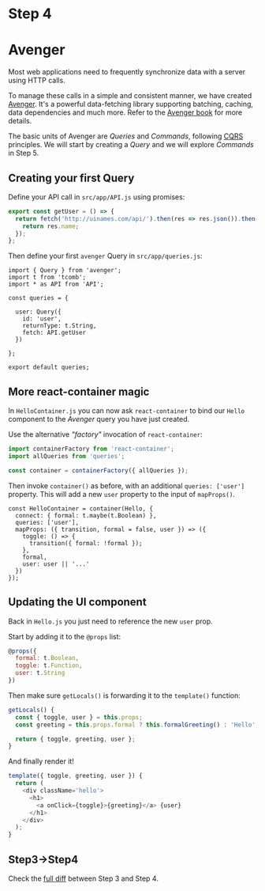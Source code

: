 # Step 4

# Avenger

Most web applications need to frequently synchronize data with a server using HTTP calls.

To manage these calls in a simple and consistent manner, we have created [Avenger](https://github.com/buildo/avenger). It's a powerful data-fetching library supporting batching, caching, data dependencies and much more. Refer to the [Avenger book](https://buildo.gitbooks.io/avenger/content/docs/introduction/Overview.html) for more details.

The basic units of Avenger are *Queries* and *Commands*, following [CQRS](https://en.wikipedia.org/wiki/Command%E2%80%93query_separation#Command_Query_Responsibility_Segregation) principles. We will start by creating a *Query* and we will explore *Commands* in Step 5.

## Creating your first Query

Define your API call in `src/app/API.js` using promises:

```js
export const getUser = () => {
  return fetch('http://uinames.com/api/').then(res => res.json()).then(res => {
    return res.name;
  });
};
```

Then define your first `avenger` Query in `src/app/queries.js`:

```
import { Query } from 'avenger';
import t from 'tcomb';
import * as API from 'API';

const queries = {

  user: Query({
    id: 'user',
    returnType: t.String,
    fetch: API.getUser
  })

};

export default queries;
```

## More react-container magic

In `HelloContainer.js` you can now ask `react-container` to bind our `Hello` component to the *Avenger* query you have just created.

Use the alternative _"factory"_ invocation of `react-container`:

```js
import containerFactory from 'react-container';
import allQueries from 'queries';

const container = containerFactory({ allQueries });
```

Then invoke `container()` as before, with an additional `queries: ['user']` property. This will add a new `user` property to the input of `mapProps()`.

```
const HelloContainer = container(Hello, {
  connect: { formal: t.maybe(t.Boolean) },
  queries: ['user'],
  mapProps: ({ transition, formal = false, user }) => ({
    toggle: () => {
      transition({ formal: !formal });
    },
    formal,
    user: user || '...'
  })
});
```

## Updating the UI component

Back in `Hello.js` you just need to reference the new `user` prop.

Start by adding it to the `@props` list:

```js
@props({
  formal: t.Boolean,
  toggle: t.Function,
  user: t.String
})
```

Then make sure `getLocals()` is forwarding it to the `template()` function:

```js
getLocals() {
  const { toggle, user } = this.props;
  const greeting = this.props.formal ? this.formalGreeting() : 'Hello';

  return { toggle, greeting, user };
}
```

And finally render it!

```js
template({ toggle, greeting, user }) {
  return (
    <div className='hello'>
      <h1>
        <a onClick={toggle}>{greeting}</a> {user}
      </h1>
    </div>
  );
}
```

## Step3->Step4

Check the [full diff](https://github.com/buildo/webseed/compare/tutorial-step3...tutorial-step4) between Step 3 and Step 4.